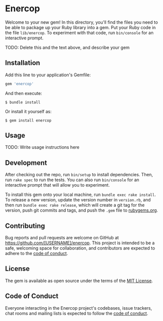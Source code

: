 # Enercop

Welcome to your new gem! In this directory, you'll find the files you need to be able to package up your Ruby library into a gem. Put your Ruby code in the file `lib/enercop`. To experiment with that code, run `bin/console` for an interactive prompt.

TODO: Delete this and the text above, and describe your gem

## Installation

Add this line to your application's Gemfile:

```ruby
gem 'enercop'
```

And then execute:

    $ bundle install

Or install it yourself as:

    $ gem install enercop

## Usage

TODO: Write usage instructions here

## Development

After checking out the repo, run `bin/setup` to install dependencies. Then, run `rake spec` to run the tests. You can also run `bin/console` for an interactive prompt that will allow you to experiment.

To install this gem onto your local machine, run `bundle exec rake install`. To release a new version, update the version number in `version.rb`, and then run `bundle exec rake release`, which will create a git tag for the version, push git commits and tags, and push the `.gem` file to [rubygems.org](https://rubygems.org).

## Contributing

Bug reports and pull requests are welcome on GitHub at https://github.com/[USERNAME]/enercop. This project is intended to be a safe, welcoming space for collaboration, and contributors are expected to adhere to the [code of conduct](https://github.com/[USERNAME]/enercop/blob/master/CODE_OF_CONDUCT.md).


## License

The gem is available as open source under the terms of the [MIT License](https://opensource.org/licenses/MIT).

## Code of Conduct

Everyone interacting in the Enercop project's codebases, issue trackers, chat rooms and mailing lists is expected to follow the [code of conduct](https://github.com/[USERNAME]/enercop/blob/master/CODE_OF_CONDUCT.md).
